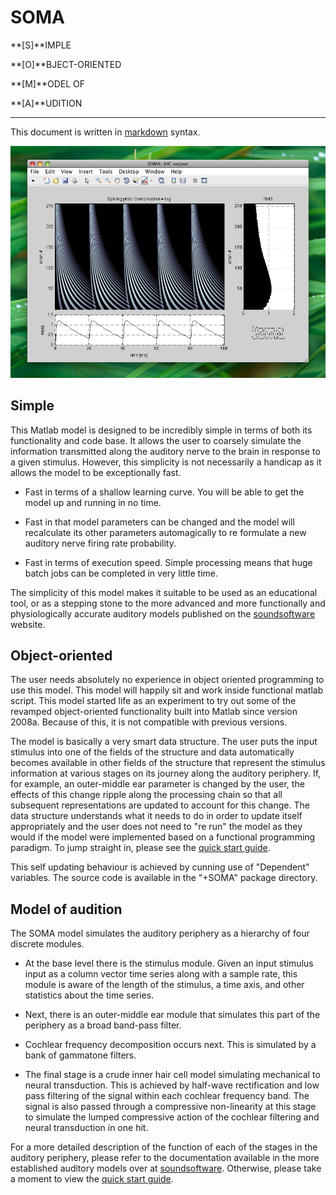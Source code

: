 SOMA
=====

**[S]**IMPLE

**[O]**BJECT-ORIENTED

**[M]**ODEL OF

**[A]**UDITION


- - - - - - - - - - - - - - - - - 

This document is written in [markdown] syntax.

![screenshot](https://github.com/audioplastic/soma/raw/master/docs/images/main_shot.png)


Simple
------

This Matlab model is designed to be incredibly simple in terms of both its functionality and code base. It allows the user to coarsely simulate the information transmitted along the auditory nerve to the brain in response to a given stimulus. However, this simplicity is not necessarily a handicap as it allows the model to be exceptionally fast.

 - Fast in terms of a shallow learning curve. You will be able to get the model up and running in no time. 

 - Fast in that model parameters can be changed and the model will recalculate its other parameters automagically to re formulate a new auditory nerve firing rate probability.

 - Fast in terms of execution speed. Simple processing means that huge batch jobs can be completed in very little time.

The simplicity of this model makes it suitable to be used as an educational tool, or as a stepping stone to the more advanced and more functionally and physiologically accurate auditory models published on the [soundsoftware] website.




Object-oriented
---------------

The user needs absolutely no experience in object oriented programming to use this model. This model will happily sit and work inside functional matlab script. This model started life as an experiment to try out some of the revamped object-oriented functionality built into Matlab since version 2008a. Because of this, it is not compatible with previous versions. 

The model is basically a very smart data structure. The user puts the input stimulus into one of the fields of the structure and data automatically becomes available in other fields of the structure that represent the stimulus information at various stages on its journey along the auditory periphery. If, for example, an outer-middle ear parameter is changed by the user, the effects of this change ripple along the processing chain so that all subsequent representations are updated to account for this change. The data structure understands what it needs to do in order to update itself appropriately and the user does not need to "re run" the model as they would if the model were implemented based on a functional programming paradigm. To jump straight in, please see the [quick start guide].

This self updating behaviour is achieved by cunning use of "Dependent" variables. The source code is available in the "+SOMA" package directory.




Model of audition
-----------------

The SOMA model simulates the auditory periphery as a hierarchy of four discrete modules. 

 - At the base level there is the stimulus module. Given an input stimulus input as a column vector time series along with a sample rate, this module is aware of the length of the stimulus, a time axis, and other statistics about the time series.

 - Next, there is an outer-middle ear module that simulates this part of the periphery as a broad band-pass filter.

 - Cochlear frequency decomposition occurs next. This is simulated by a bank of gammatone filters.

 - The final stage is a crude inner hair cell model simulating mechanical to neural transduction. This is achieved by half-wave rectification and low pass filtering of the signal within each cochlear frequency band. The signal is also passed through a compressive non-linearity at this stage to simulate the lumped compressive action of the cochlear filtering and neural transduction in one hit.

For a more detailed description of the function of each of the stages in the auditory periphery, please refer to the documentation available in the more established auditory models over at [soundsoftware]. Otherwise, please take a moment to view the [quick start guide].


[soundsoftware]:http://code.soundsoftware.ac.uk/projects/auditory-models

[quick start guide]: https://github.com/audioplastic/soma/blob/master/docs/quickstart.md

[markdown]: http://softwaremaniacs.org/playground/showdown-highlight/
